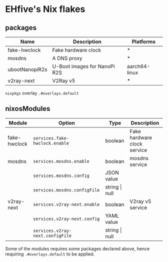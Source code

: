 # EHfive's Nix flakes

## packages

| Name           | Description                  | Platforms     |
| -------------- | ---------------------------- | ------------- |
| fake-hwclock   | Fake hardware clock          | \*            |
| mosdns         | A DNS proxy                  | \*            |
| ubootNanopiR2s | U-Boot images for NanoPi R2S | aarch64-linux |
| v2ray-next     | V2Ray v5                     | \*            |

`nixpkgs` overlay `.#overlays.default`

## nixosModules

| Module       | Option                           | Type           | Description                 |
| ------------ | -------------------------------- | -------------- | --------------------------- |
| fake-hwclock | `services.fake-hwclock.enable`   | boolean        | Fake hardware clock service |
| mosdns       | `services.mosdns.enable`         | boolean        | mosdns service              |
|              | `services.mosdns.config`         | JSON value     |                             |
|              | `services.mosdns.configFile`     | string \| null |                             |
| v2ray-next   | `services.v2ray-next.enable`     | boolean        | V2ray v5 service            |
|              | `services.v2ray-next.config`     | YAML value     |                             |
|              | `services.v2ray-next.configFile` | string \| null |                             |

Some of the modules requires some packages declared above, hence requiring `.#overlays.default` to be applied.

